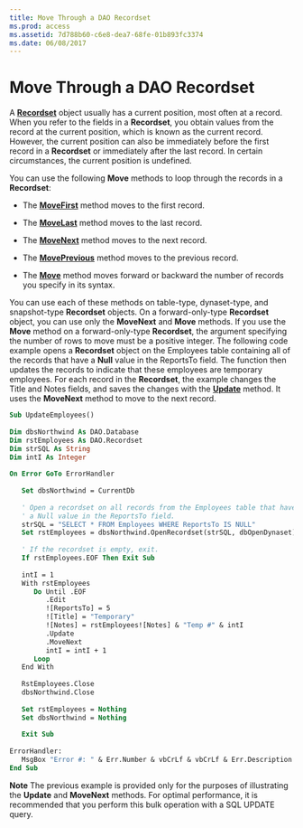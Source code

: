 ```yaml
---
title: Move Through a DAO Recordset
ms.prod: access
ms.assetid: 7d788b60-c6e8-dea7-68fe-01b893fc3374
ms.date: 06/08/2017
---
```



# Move Through a DAO Recordset

A  **[Recordset](http://msdn.microsoft.com/library/9774232C-E6DA-175B-FC7F-ED2AB7908FA0%28Office.15%29.aspx)** object usually has a current position, most often at a record. When you refer to the fields in a **Recordset**, you obtain values from the record at the current position, which is known as the current record. However, the current position can also be immediately before the first record in a **Recordset** or immediately after the last record. In certain circumstances, the current position is undefined.

You can use the following  **Move** methods to loop through the records in a **Recordset**:

- The  **[MoveFirst](http://msdn.microsoft.com/library/338F7E86-6997-B80A-FC7A-A395D10B4A62%28Office.15%29.aspx)** method moves to the first record.
    
- The  **[MoveLast](http://msdn.microsoft.com/library/FC0F7A33-1F55-9F5B-B00D-1B81F49B1C3E%28Office.15%29.aspx)** method moves to the last record.
    
- The  **[MoveNext](http://msdn.microsoft.com/library/0A1315CF-92F8-B8EF-1542-081E8C2D5BE0%28Office.15%29.aspx)** method moves to the next record.
    
- The  **[MovePrevious](http://msdn.microsoft.com/library/82A3BC3E-5221-9A1A-1350-47BC6759EDEB%28Office.15%29.aspx)** method moves to the previous record.
    
- The  **[Move](http://msdn.microsoft.com/library/21CA5AB5-FF71-1AE8-21B3-8991D5F795CF%28Office.15%29.aspx)** method moves forward or backward the number of records you specify in its syntax.
    
You can use each of these methods on table-type, dynaset-type, and snapshot-type  **Recordset** objects. On a forward-only-type **Recordset** object, you can use only the **MoveNext** and **Move** methods. If you use the **Move** method on a forward-only-type **Recordset**, the argument specifying the number of rows to move must be a positive integer.
The following code example opens a  **Recordset** object on the Employees table containing all of the records that have a **Null** value in the ReportsTo field. The function then updates the records to indicate that these employees are temporary employees. For each record in the **Recordset**, the example changes the Title and Notes fields, and saves the changes with the **[Update](http://msdn.microsoft.com/library/AAD4171A-DA95-ED72-86B3-714615EA0AC8%28Office.15%29.aspx)** method. It uses the **MoveNext** method to move to the next record.



```vb
Sub UpdateEmployees() 
 
Dim dbsNorthwind As DAO.Database 
Dim rstEmployees As DAO.Recordset 
Dim strSQL As String 
Dim intI As Integer 
 
On Error GoTo ErrorHandler 
 
   Set dbsNorthwind = CurrentDb 
 
   ' Open a recordset on all records from the Employees table that have 
   ' a Null value in the ReportsTo field. 
   strSQL = "SELECT * FROM Employees WHERE ReportsTo IS NULL" 
   Set rstEmployees = dbsNorthwind.OpenRecordset(strSQL, dbOpenDynaset) 
 
   ' If the recordset is empty, exit. 
   If rstEmployees.EOF Then Exit Sub 
 
   intI = 1 
   With rstEmployees 
      Do Until .EOF 
         .Edit 
         ![ReportsTo] = 5 
         ![Title] = "Temporary" 
         ![Notes] = rstEmployees![Notes] & "Temp #" & intI 
         .Update 
         .MoveNext 
         intI = intI + 1 
      Loop 
   End With 
 
   RstEmployees.Close 
   dbsNorthwind.Close 
 
   Set rstEmployees = Nothing 
   Set dbsNorthwind = Nothing 
 
   Exit Sub 
 
ErrorHandler: 
   MsgBox "Error #: " & Err.Number & vbCrLf & vbCrLf & Err.Description 
End Sub
```


 **Note**  The previous example is provided only for the purposes of illustrating the  **Update** and **MoveNext** methods. For optimal performance, it is recommended that you perform this bulk operation with a SQL UPDATE query.


